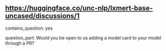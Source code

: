 ## https://huggingface.co/unc-nlp/lxmert-base-uncased/discussions/1

contains_question: yes

question_part: Would you be open to us adding a model card to your model through a PR?